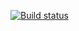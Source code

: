 [![Build status](https://ci.appveyor.com/api/projects/status/7n07b7rav7fn0w3l/branch/main?svg=true)](https://ci.appveyor.com/project/Nikitajc1/selenidecard/branch/main)